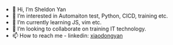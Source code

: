 - 👋 Hi, I’m Sheldon Yan
- 👀 I’m interested in Automaiton test, Python, CICD, training etc.
- 🌱 I’m currently learning JS, vim etc.
- 💞️ I’m looking to collaborate on training IT technology.
- 📫 How to reach me - linkedin: [xiaodongyan](https://www.linkedin.com/in/yan-xiaodong/)

<!---
Danielyan86/Danielyan86 is a ✨ special ✨ repository because its `README.md` (this file) appears on your GitHub profile.
You can click the Preview link to take a look at your changes.
--->
